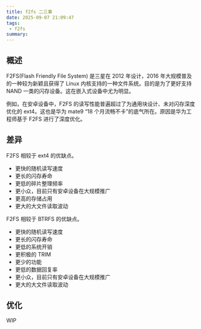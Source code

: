 ```yaml
---
title: f2fs 二三事
date: 2025-09-07 21:09:47
tags:
 - f2fs
summary:
---
```


## 概述
F2FS(Flash Friendly File System) 是三星在 2012 年设计，2016 年大规模普及的一种较为新颖且获得了 Linux 内核支持的一种文件系统。目的是为了更好支持 NAND 一类的闪存设备。这在嵌入式设备中尤为明显。

例如，在安卓设备中，F2FS 的读写性能普遍超过了为通用块设计、未对闪存深度优化的 ext4。这也是华为 mate9 “18 个月流畅不卡”的底气所在。原因是华为工程师基于 F2FS 进行了深度优化。

## 差异
F2FS 相较于 ext4 的优缺点。
- 更快的随机读写速度
- 更长的闪存寿命 
- 更低的碎片整理频率
- 更小众，目前只有安卓设备在大规模推广
- 更高的存储占用
- 更大的大文件读取波动

F2FS 相较于 BTRFS 的优缺点。
- 更快的随机读写速度
- 更长的闪存寿命 
- 更低的系统开销
- 更积极的 TRIM
- 更少的功能
- 更低的数据回复率
- 更小众，目前只有安卓设备在大规模推广
- 更大的大文件读取波动

## 优化
WIP
